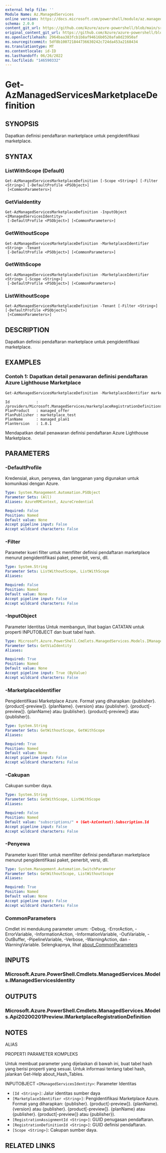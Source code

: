 ```yaml
---
external help file: ''
Module Name: Az.ManagedServices
online version: https://docs.microsoft.com/powershell/module/az.managedservices/get-azmanagedservicesmarketplacedefinition
schema: 2.0.0
content_git_url: https://github.com/Azure/azure-powershell/blob/main/src/ManagedServices/help/Get-AzManagedServicesMarketplaceDefinition.md
original_content_git_url: https://github.com/Azure/azure-powershell/blob/main/src/ManagedServices/help/Get-AzManagedServicesMarketplaceDefinition.md
ms.openlocfilehash: 2964baa383fcb1b8af94616b0520afa8d23950af
ms.sourcegitcommit: 5df8b100721844736630242c724da453a2168434
ms.translationtype: MT
ms.contentlocale: id-ID
ms.lasthandoff: 06/26/2022
ms.locfileid: "146590332"
---
```

# Get-AzManagedServicesMarketplaceDefinition

## SYNOPSIS
Dapatkan definisi pendaftaran marketplace untuk pengidentifikasi marketplace.

## SYNTAX

### ListWithScope (Default)
```
Get-AzManagedServicesMarketplaceDefinition [-Scope <String>] [-Filter <String>] [-DefaultProfile <PSObject>]
 [<CommonParameters>]
```

### GetViaIdentity
```
Get-AzManagedServicesMarketplaceDefinition -InputObject <IManagedServicesIdentity>
 [-DefaultProfile <PSObject>] [<CommonParameters>]
```

### GetWithoutScope
```
Get-AzManagedServicesMarketplaceDefinition -MarketplaceIdentifier <String> -Tenant
 [-DefaultProfile <PSObject>] [<CommonParameters>]
```

### GetWithScope
```
Get-AzManagedServicesMarketplaceDefinition -MarketplaceIdentifier <String> [-Scope <String>]
 [-DefaultProfile <PSObject>] [<CommonParameters>]
```

### ListWithoutScope
```
Get-AzManagedServicesMarketplaceDefinition -Tenant [-Filter <String>] [-DefaultProfile <PSObject>]
 [<CommonParameters>]
```

## DESCRIPTION
Dapatkan definisi pendaftaran marketplace untuk pengidentifikasi marketplace.

## EXAMPLES

### Contoh 1: Dapatkan detail penawaran definisi pendaftaran Azure Lighthouse Marketplace
```powershell
Get-AzManagedServicesMarketplaceDefinition -MarketplaceIdentifier marketplace_test.managed_offer.managed_plan1.1.0.1 | Format-List Id, PlanProduct, PlanPublisher, PlanName, PlanVersion
```

```output
Id            : /providers/Microsoft.ManagedServices/marketplaceRegistrationDefinitions/marketplace_test.managed_offer.managed_plan1.1.0.1
PlanProduct   : managed_offer
PlanPublisher : marketplace_test
PlanName      : managed_plan1
PlanVersion   : 1.0.1
```

Mendapatkan detail penawaran definisi pendaftaran Azure Lighthouse Marketplace.

## PARAMETERS

### -DefaultProfile
Kredensial, akun, penyewa, dan langganan yang digunakan untuk komunikasi dengan Azure.

```yaml
Type: System.Management.Automation.PSObject
Parameter Sets: (All)
Aliases: AzureRMContext, AzureCredential

Required: False
Position: Named
Default value: None
Accept pipeline input: False
Accept wildcard characters: False
```

### -Filter
Parameter kueri filter untuk memfilter definisi pendaftaran marketplace menurut pengidentifikasi paket, penerbit, versi, dll.

```yaml
Type: System.String
Parameter Sets: ListWithoutScope, ListWithScope
Aliases:

Required: False
Position: Named
Default value: None
Accept pipeline input: False
Accept wildcard characters: False
```

### -InputObject
Parameter Identitas Untuk membangun, lihat bagian CATATAN untuk properti INPUTOBJECT dan buat tabel hash.

```yaml
Type: Microsoft.Azure.PowerShell.Cmdlets.ManagedServices.Models.IManagedServicesIdentity
Parameter Sets: GetViaIdentity
Aliases:

Required: True
Position: Named
Default value: None
Accept pipeline input: True (ByValue)
Accept wildcard characters: False
```

### -MarketplaceIdentifier
Pengidentifikasi Marketplace Azure.
Format yang diharapkan: {publisher}. {product[-preview]}. {planName}. {version} atau {publisher}. {product[-preview]}. {planName} atau {publisher}. {product[-preview]} atau {publisher}).

```yaml
Type: System.String
Parameter Sets: GetWithoutScope, GetWithScope
Aliases:

Required: True
Position: Named
Default value: None
Accept pipeline input: False
Accept wildcard characters: False
```

### -Cakupan
Cakupan sumber daya.

```yaml
Type: System.String
Parameter Sets: GetWithScope, ListWithScope
Aliases:

Required: False
Position: Named
Default value: "subscriptions/" + (Get-AzContext).Subscription.Id
Accept pipeline input: False
Accept wildcard characters: False
```

### -Penyewa
Parameter kueri filter untuk memfilter definisi pendaftaran marketplace menurut pengidentifikasi paket, penerbit, versi, dll.

```yaml
Type: System.Management.Automation.SwitchParameter
Parameter Sets: GetWithoutScope, ListWithoutScope
Aliases:

Required: True
Position: Named
Default value: None
Accept pipeline input: False
Accept wildcard characters: False
```

### CommonParameters
Cmdlet ini mendukung parameter umum: -Debug, -ErrorAction, -ErrorVariable, -InformationAction, -InformationVariable, -OutVariable, -OutBuffer, -PipelineVariable, -Verbose, -WarningAction, dan -WarningVariable. Selengkapnya, lihat [about_CommonParameters](http://go.microsoft.com/fwlink/?LinkID=113216)

## INPUTS

### Microsoft.Azure.PowerShell.Cmdlets.ManagedServices.Models.IManagedServicesIdentity

## OUTPUTS

### Microsoft.Azure.PowerShell.Cmdlets.ManagedServices.Models.Api20200201Preview.IMarketplaceRegistrationDefinition

## NOTES

ALIAS

PROPERTI PARAMETER KOMPLEKS

Untuk membuat parameter yang dijelaskan di bawah ini, buat tabel hash yang berisi properti yang sesuai. Untuk informasi tentang tabel hash, jalankan Get-Help about_Hash_Tables.


INPUTOBJECT `<IManagedServicesIdentity>`: Parameter Identitas
  - `[Id <String>]`: Jalur identitas sumber daya
  - `[MarketplaceIdentifier <String>]`: Pengidentifikasi Marketplace Azure. Format yang diharapkan: {publisher}. {product[-preview]}. {planName}. {version} atau {publisher}. {product[-preview]}. {planName} atau {publisher}. {product[-preview]} atau {publisher}).
  - `[RegistrationAssignmentId <String>]`: GUID penugasan pendaftaran.
  - `[RegistrationDefinitionId <String>]`: GUID definisi pendaftaran.
  - `[Scope <String>]`: Cakupan sumber daya.

## RELATED LINKS

